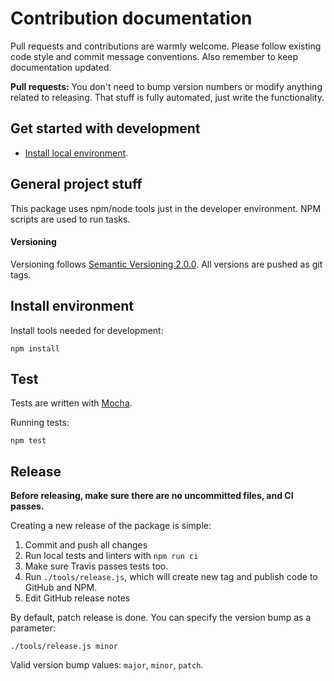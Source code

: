 # Contribution documentation

Pull requests and contributions are warmly welcome.
Please follow existing code style and commit message conventions. Also remember to keep documentation
updated.

**Pull requests:** You don't need to bump version numbers or modify anything related to releasing. That stuff is fully automated, just write the functionality.

## Get started with development

* [Install local environment](#install-environment).

## General project stuff

This package uses npm/node tools just in the developer environment. NPM scripts
are used to run tasks.

#### Versioning

Versioning follows [Semantic Versioning 2.0.0](http://semver.org/).
All versions are pushed as git tags.

## Install environment

Install tools needed for development:

    npm install


## Test

Tests are written with [Mocha](http://mochajs.org/).

Running tests:

    npm test

## Release

**Before releasing, make sure there are no uncommitted files,
and CI passes.**

Creating a new release of the package is simple:

1. Commit and push all changes
2. Run local tests and linters with `npm run ci`
3. Make sure Travis passes tests too.
4. Run `./tools/release.js`, which will create new tag and publish code to GitHub and NPM.
5. Edit GitHub release notes

By default, patch release is done. You can specify the version bump as a parameter:

    ./tools/release.js minor

Valid version bump values: `major`, `minor`, `patch`.

